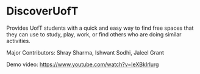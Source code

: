 # DiscoverUofT

Provides UofT students with a quick and easy way to find free spaces that they can use to study, play, work, or find others who are doing similar activities.

Major Contributors: Shray Sharma, Ishwant Sodhi, Jaleel Grant

Demo video: https://www.youtube.com/watch?v=IeXBkIrlurg
